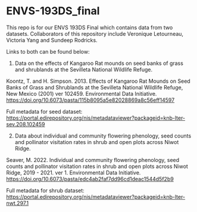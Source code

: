 # ENVS-193DS_final
This repo is for our ENVS 193DS Final which contains data from two datasets.
Collaborators of this repository include Veronique Letourneau, Victoria Yang and Sundeep Rodricks.


Links to both can be found below:
1. Data on the effects of Kangaroo Rat mounds on seed banks of grass and shrublands at the Sevilleta National Wildlife Refuge.

Koontz, T. and H. Simpson. 2013. Effects of Kangaroo Rat Mounds on Seed Banks of Grass and Shrublands at the Sevilleta National Wildlife Refuge, New Mexico (2001) ver 102459. Environmental Data Initiative. https://doi.org/10.6073/pasta/115b8095a5e82028869a8c56eff14597 

Full metadata for seed dataset: https://portal.edirepository.org/nis/metadataviewer?packageid=knb-lter-sev.208.102459

2. Data about individual and community flowering phenology, seed counts and pollinator visitation rates in shrub and open plots across Niwot Ridge.

Seaver, M. 2022. Individual and community flowering phenology, seed counts and pollinator visitation rates in shrub and open plots across Niwot Ridge, 2019 - 2021. ver 1. Environmental Data Initiative. https://doi.org/10.6073/pasta/edc4ab2faf7dd96cd1deac1544d5f2b9

Full metadata for shrub dataset: https://portal.edirepository.org/nis/metadataviewer?packageid=knb-lter-nwt.297.1